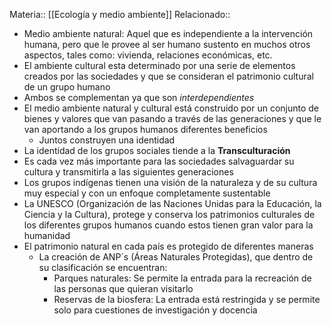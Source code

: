 Materia:: [[Ecología y medio ambiente]]
Relacionado:: 
- Medio ambiente natural: Aquel que es independiente a la intervención humana, pero que le provee al ser humano sustento en muchos otros aspectos, tales como: vivienda, relaciones económicas, etc.
- El ambiente cultural esta determinado por una serie de elementos creados por las sociedades y que se consideran el patrimonio cultural de un grupo humano
- Ambos se complementan ya que son *interdependientes*
- El medio ambiente natural y cultural está construido por un conjunto de bienes y valores que van pasando a través de las generaciones y que le van aportando a los grupos humanos diferentes beneficios
	- Juntos construyen una identidad
- La identidad de los grupos sociales tiende a la **Transculturación**
- Es cada vez más importante para las sociedades salvaguardar su cultura y transmitirla a las siguientes generaciones
- Los grupos indígenas tienen una visión de la naturaleza y de su cultura muy especial y con un enfoque completamente sustentable
- La UNESCO (Organización de las Naciones Unidas para la Educación, la Ciencia y la Cultura), protege y conserva los patrimonios culturales de los diferentes grupos humanos cuando estos tienen gran valor para la humanidad
- El patrimonio natural en cada país es protegido de diferentes maneras
	- La creación de ANP´s (Áreas Naturales Protegidas), que dentro de su clasificación se encuentran:
		- Parques naturales: Se permite la entrada para la recreación de las personas que quieran visitarlo
		- Reservas de la biosfera: La entrada está restringida y se permite solo para cuestiones de investigación y docencia